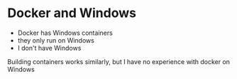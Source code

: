 # Docker and Windows
 - Docker has Windows containers
 - they only run on Windows
 - I don't have Windows

Building containers works similarly, but I have no experience with docker on Windows
